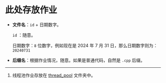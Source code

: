 # 此处存放作业

- **文件名**：`id` + 日期数字。

  `id` ：随意。

  日期数字：`8` 位数字，例如现在是 2024 年 7 月 31 日，那么日期数字则为：`20240731`

- **后缀名**：根据作业情况，随意。如果是普通代码，自然是 `.cpp` 后缀。

---

1. 线程池作业存放在 [thread_pool](./thread_pool) 文件夹中。
